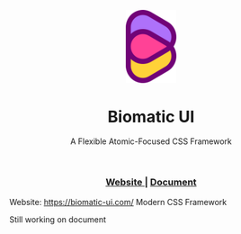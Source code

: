 <p align="center">
  <img width=18% src="https://raw.githubusercontent.com/BioMaRu/biomatic/readme-resource/readme-images/logo.png">
</p>

<h1 align="center">Biomatic UI</h1>
<p align="center">A Flexible Atomic-Focused CSS Framework</p>
<br>
<div align="center">
  <h3>
    <a href="https://biomatic-ui.com">
      Website
    </a>
    <span> | </span>
    <a href="https://biomatic-ui.com/document/introduction">
      Document
    </a>
  </h3>
</div>

Website: https://biomatic-ui.com/
Modern CSS Framework

Still working on document
